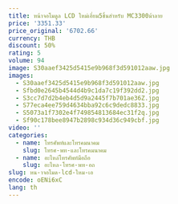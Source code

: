 ```yaml
---
title: หน้าจอโมดูล LCD ใหม่เอี่ยม5ชิ้นสำหรับ MC3300ม้าลาย
price: '3351.33'
price_original: '6702.66'
currency: THB
discount: 50%
rating: 5
volume: 94
image: S30aaef3425d5415e9b968f3d591012aaw.jpg
images:
  - S30aaef3425d5415e9b968f3d591012aaw.jpg
  - Sfbd0e2645b4544d4b9c1da7c19f392dd2.jpg
  - S3cc7d7d2b4eb4d5d9a2445f7b701ae36Z.jpg
  - S77eca4ee759d4634bba92c6c9dedc8833.jpg
  - S5073a1f7302e4f749854813684ec31f2q.jpg
  - Sf90c178bee8947b2898c934d36c949cbf.jpg
video: ''
categories:
  - name: โทรศัพท์และโทรคมนาคม
    slug: โทรศ-พท-และโทรคมนาคม
  - name: อะไหล่โทรศัพท์มือถือ
    slug: อะไหล-โทรศ-พท-อถ
slug: หน-าจอโมด-lcd-ใหม-เอ
encode: oENi6xC
lang: th
---
```

  